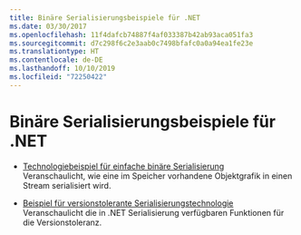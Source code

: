 ```yaml
---
title: Binäre Serialisierungsbeispiele für .NET
ms.date: 03/30/2017
ms.openlocfilehash: 11f4dafcb74887f4af033387b42ab93aca051fa3
ms.sourcegitcommit: d7c298f6c2e3aab0c7498bfafc0a0a94ea1fe23e
ms.translationtype: HT
ms.contentlocale: de-DE
ms.lasthandoff: 10/10/2019
ms.locfileid: "72250422"
---
```

# <a name="binary-serialization-samples-for-net"></a>Binäre Serialisierungsbeispiele für .NET

* [Technologiebeispiel für einfache binäre Serialisierung](../../../docs/standard/serialization/basic-serialization-technology-sample.md)  
 Veranschaulicht, wie eine im Speicher vorhandene Objektgrafik in einen Stream serialisiert wird.  
  
* [Beispiel für versionstolerante Serialisierungstechnologie](../../../docs/standard/serialization/version-tolerant-serialization-technology-sample.md)  
 Veranschaulicht die in .NET Serialisierung verfügbaren Funktionen für die Versionstoleranz.  
